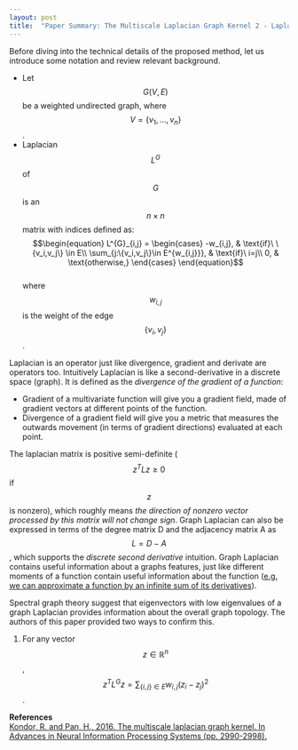 ```yaml
---
layout: post
title:  "Paper Summary: The Multiscale Laplacian Graph Kernel 2 - Laplacian Graph Kernels"
---
```

Before diving into the technical details of the proposed method, let us introduce some notation and review relevant background.
- Let $$G(V,E)$$ be a weighted undirected graph, where $$V = \{v_1,...,v_n\}$$.
- Laplacian $$L^G$$ of $$G$$ is an $$n \times n$$ matrix with indices defined as:
$$\begin{equation}
  L^{G}_{i,j} =
    \begin{cases}
      -w_{i,j}, & \text{if}\ \{v_i,v_j\} \in E\\
      \sum_{j:\{v_i,v_j\}\in E^{w_{i,j}}}, & \text{if}\ i=j\\
      0, & \text{otherwise,}
    \end{cases}
\end{equation}$$  
where $$w_{i,j}$$ is the weight of the edge $$\{v_i,v_j\}$$.  

Laplacian is an operator just like divergence, gradient and derivate are operators too. Intuitively Laplacian is like a second-derivative in a discrete space (graph). It is defined as the *divergence of the gradient of a function*:
- Gradient of a multivariate function will give you a gradient field, made of gradient vectors at different points of the function.
- Divergence of a gradient field will give you a metric that measures the outwards movement (in terms of gradient directions) evaluated at each point.

The laplacian matrix is positive semi-definite ($$z^T L z \geq 0$$ if $$z$$ is nonzero), which roughly means *the direction of nonzero vector processed by this matrix will not change sign*. Graph Laplacian can also be expressed in terms of the degree matrix D and the adjacency matrix A as $$L=D-A$$, which supports the *discrete second derivative* intuition. Graph Laplacian contains useful information about a graphs features, just like different moments of a function contain useful information about the function ([e.g. we can approximate a function by an infinite sum of its derivatives](https://en.wikipedia.org/wiki/Taylor_series)).

Spectral graph theory suggest that eigenvectors with low eigenvalues of a graph Laplacian provides information about the overall graph topology. The authors of this paper provided two ways to confirm this.
1. For any vector $$z \in \mathbb{R}^n$$, $$z^T L^G z = \sum_{\{i,j\} \in E}w_{i,j}(z_i - z_j)^2$$.







**References**  
[Kondor, R. and Pan, H., 2016. The multiscale laplacian graph kernel. In Advances in Neural Information Processing Systems (pp. 2990-2998).](https://papers.nips.cc/paper/6135-the-multiscale-laplacian-graph-kernel.pdf)
